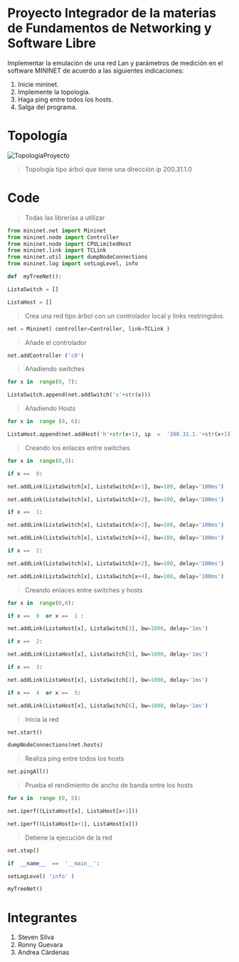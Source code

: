 ﻿# Proyecto Integrador de la materias de Fundamentos de Networking y Software Libre

Implementar la emulación de una red Lan y parámetros de medición en el software MININET de acuerdo a las siguientes indicaciones:

 1. Inicie mininet.
 2. Implemente la topología.
 3. Haga ping entre todos los hosts.
 4. Salga del programa.


# Topología
![](https://lh3.googleusercontent.com/FSmt4e7aCQ9CdwV9FzJmhlCCTOv6YW6dX_c_2uuVnqpuzppYh25KDioQxr2_cu6KzHi1RxMCeVYg "TopologiaProyecto")

> Topología tipo árbol que tiene una dirección ip 200.31.1.0

# Code

 

> Todas las librerías a utilizar

```py
from mininet.net import Mininet
from mininet.node import Controller
from mininet.node import CPULimitedHost
from mininet.link import TCLink
from mininet.util import dumpNodeConnections
from mininet.log import setLogLevel, info 
```
```py
def  myTreeNet():

ListaSwitch = []

ListaHost = []
```

> Crea una red tipo árbol con un controlador local y links restringidos.
```py
net = Mininet( controller=Controller, link=TCLink )
``` 
> Añade el controlador
```py
net.addController ('c0')
```
> Añadiendo switches
```py
for x in  range(0, 7):

ListaSwitch.append(net.addSwitch('s'+str(x)))
```

> Añadiendo Hosts 

```py 
for x in  range (0, 6):

ListaHost.append(net.addHost('h'+str(x+1), ip  =  '200.31.1.'+str(x+1)))
```

> Creando los enlaces entre switches

```py
for x in  range(0,3):

if x ==  0:

net.addLink(ListaSwitch[x], ListaSwitch[x+1], bw=100, delay='100ms')

net.addLink(ListaSwitch[x], ListaSwitch[x+2], bw=100, delay='100ms')

if x ==  1:

net.addLink(ListaSwitch[x], ListaSwitch[x+2], bw=100, delay='100ms')

net.addLink(ListaSwitch[x], ListaSwitch[x+4], bw=100, delay='100ms')

if x ==  2:

net.addLink(ListaSwitch[x], ListaSwitch[x+2], bw=100, delay='100ms')

net.addLink(ListaSwitch[x], ListaSwitch[x+4], bw=100, delay='100ms')
```

> Creando enlaces entre switches y hosts
```py
for x in  range(0,6):

if x ==  0  or x ==  1 :

net.addLink(ListaHost[x], ListaSwitch[3], bw=1000, delay='1ms')

if x ==  2:

net.addLink(ListaHost[x], ListaSwitch[5], bw=1000, delay='1ms')

if x ==  3:

net.addLink(ListaHost[x], ListaSwitch[2], bw=1000, delay='1ms')

if x ==  4  or x ==  5:

net.addLink(ListaHost[x], ListaSwitch[6], bw=1000, delay='1ms')
```

> Inicia la red
```py
net.start()
```
```py
dumpNodeConnections(net.hosts)
```
> Realiza ping entre todos los hosts 
```py
net.pingAll()
```
> Prueba el rendimiento de ancho de banda entre los hosts
```py
for x in  range (0, 5):

net.iperf((ListaHost[x], ListaHost[x+1]))

net.iperf((ListaHost[x+1], ListaHost[x]))
```

> Detiene la ejecución de la red 
```py
net.stop()
```
```py
if  __name__  ==  '__main__':

setLogLevel( 'info' )

myTreeNet()
```

# Integrantes

 1. Steven Silva
 2. Ronny Guevara
 3. Andrea Cárdenas



